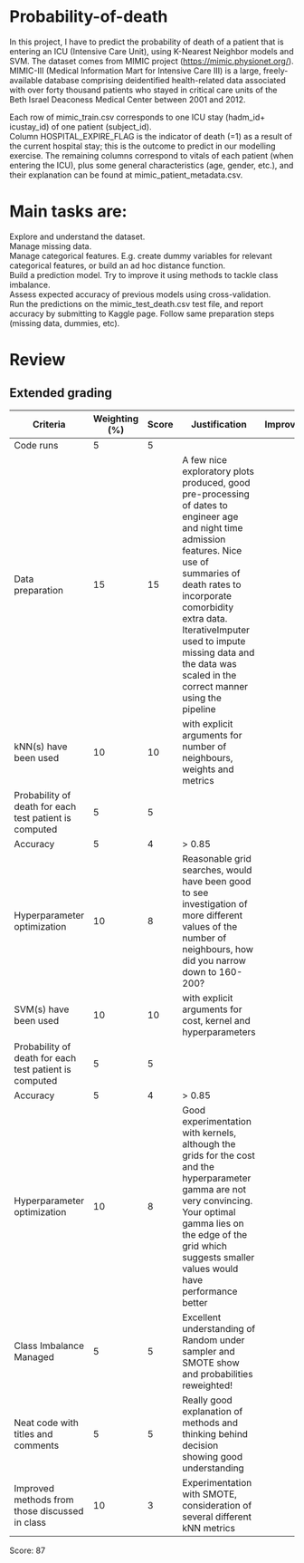 # Probability-of-death
In this project, I have to predict the probability of death of a patient that is entering an ICU (Intensive Care Unit), using K-Nearest Neighbor models and SVM.
The dataset comes from MIMIC project (https://mimic.physionet.org/). MIMIC-III (Medical Information Mart for Intensive Care III) is a large, freely-available database comprising deidentified health-related data associated with over forty thousand patients who stayed in critical care units of the Beth Israel Deaconess Medical Center between 2001 and 2012.

Each row of mimic_train.csv corresponds to one ICU stay (hadm_id+ icustay_id) of one patient (subject_id). <br>
Column HOSPITAL_EXPIRE_FLAG is the indicator of death (=1) as a result of the current hospital stay; this is the outcome to predict in our modelling exercise. The remaining columns correspond to vitals of each patient (when entering the ICU), plus some general characteristics (age, gender, etc.), and their explanation can be found at mimic_patient_metadata.csv.
# Main tasks are:
Explore and understand the dataset.<br>
Manage missing data.<br>
Manage categorical features. E.g. create dummy variables for relevant categorical features, or build an ad hoc distance function.<br>
Build a prediction model. Try to improve it using methods to tackle class imbalance.<br>
Assess expected accuracy of previous models using cross-validation.<br>
Run the predictions on the mimic_test_death.csv test file, and report accuracy by submitting to Kaggle page. Follow same preparation steps (missing data, dummies, etc).<br>
# Review 
## Extended grading

| Criteria | Weighting (%) | Score | Justification | Improvements  |
|----------|---------------|-------|---------------|---------------|
|Code runs | 5            |  5    |              |               |
|Data preparation |	15 | 15 | A few nice exploratory plots produced, good pre-processing of dates to engineer age and night time admission features. Nice use of summaries of death rates to incorporate comorbidity extra data. IterativeImputer used to impute missing data and the data was scaled in the correct manner using the pipeline
|kNN(s) have been used | 10 | 10 | with explicit arguments for number of neighbours, weights and metrics  | 
|Probability of death for each test patient is computed  | 5 | 5 | 
|Accuracy | 5 | 4 | > 0.85
|Hyperparameter optimization | 10 | 8 | Reasonable grid searches, would have been good to see investigation of more different values of the number of neighbours, how did you narrow down to 160-200?
|SVM(s) have been used | 10 | 10 | with explicit arguments for cost, kernel and hyperparameters | 
|Probability of death for each test patient is computed  | 5 | 5 | 
|Accuracy | 5 | 4 | > 0.85
|Hyperparameter optimization | 10 | 8 | Good experimentation with kernels, although the grids for the cost and the hyperparameter gamma are not very convincing. Your optimal gamma lies on the edge of the grid which suggests smaller values would have performance better
|Class Imbalance Managed | 5 | 5 | Excellent understanding of Random under sampler and SMOTE show and probabilities reweighted!
|Neat code with titles and comments | 5 | 5 | Really good explanation of methods and thinking behind decision showing good understanding 
|Improved methods from those discussed in class | 10 | 3 | Experimentation with SMOTE, consideration of several different kNN metrics

Score: 87
